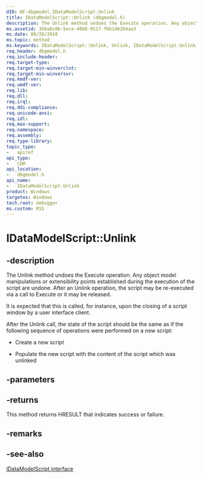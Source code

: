 ```yaml
---
UID: NF:dbgmodel.IDataModelScript.Unlink
title: IDataModelScript::Unlink (dbgmodel.h)
description: The Unlink method undoes the Execute operation. Any object model manipulations or extensibility points established during the execution of the script are undone.
ms.assetid: 356a8c0b-5ece-4968-9117-fbb146264aa3
ms.date: 08/20/2018
ms.topic: method
ms.keywords: IDataModelScript::Unlink, Unlink, IDataModelScript.Unlink, IDataModelScript::Unlink, IDataModelScript.Unlink
req.header: dbgmodel.h
req.include-header:
req.target-type:
req.target-min-winverclnt:
req.target-min-winversvr:
req.kmdf-ver:
req.umdf-ver:
req.lib:
req.dll:
req.irql: 
req.ddi-compliance:
req.unicode-ansi:
req.idl:
req.max-support:
req.namespace:
req.assembly:
req.type-library: 
topic_type: 
-	apiref
api_type: 
-	COM
api_location: 
-	dbgmodel.h
api_name: 
-	IDataModelScript.Unlink
product: Windows
targetos: Windows
tech.root: debugger
ms.custom: RS5
---
```


# IDataModelScript::Unlink


## -description

The Unlink method undoes the Execute operation. Any object model manipulations or extensibility points established during the execution of the script are undone. After an Unlink operation, the script may be re-executed via a call to Execute or it may be released. 

It is expected that this is called, for instance, upon the closing of a script window by a user interface client.

After the Unlink call, the state of the script should be the same as if the following sequence of operations were performed on a new script: 

- Create a new script

- Populate the new script with the content of the script which was unlinked


## -parameters


## -returns
This method returns HRESULT that indicates success or failure.

## -remarks

## -see-also

[IDataModelScript interface](nn-dbgmodel-idatamodelscript.md)
